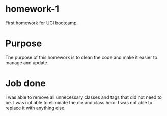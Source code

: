 # homework-1
First homework for UCI bootcamp. 
# Purpose
The purpose of this homework is to clean the code and make it easier to manage and update. 
# Job done
I was able to remove all unnecessary classes and tags that did not need to be. I was not able to eliminate the div and class hero. I was not able to replace it with anything else. 

